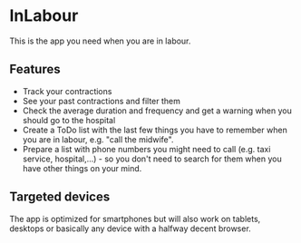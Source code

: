 # InLabour

This is the app you need when you are in labour. 

## Features

* Track your contractions
* See your past contractions and filter them
* Check the average duration and frequency and get a warning when you should go to the hospital
* Create a ToDo list with the last few things you have to remember when you are in labour, e.g. "call the midwife".
* Prepare a list with phone numbers you might need to call (e.g. taxi service, hospital,...) - so you don't need to search for them when you have other things on your mind.


## Targeted devices
The app is optimized for smartphones but will also work on tablets, desktops or basically any device with a halfway decent browser.
